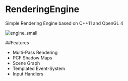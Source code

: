 # RenderingEngine
Simple Rendering Engine based on C++11 and OpenGL 4

![engine_small](https://cloud.githubusercontent.com/assets/9975066/20281706/d10606e2-aab1-11e6-8595-349f9ae13956.jpg)

##Features
* Multi-Pass Rendering
* PCF Shadow Maps
* Scene Graph
* Templated Event-System
* Input Handlers
